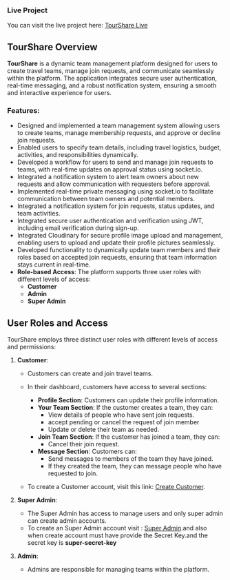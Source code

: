 ### Live Project

You can visit the live project here: [TourShare Live](https://tour-share-front-end.vercel.app)

## TourShare Overview

**TourShare** is a dynamic team management platform designed for users to create travel teams, manage join requests, and communicate seamlessly within the platform. The application integrates secure user authentication, real-time messaging, and a robust notification system, ensuring a smooth and interactive experience for users.

### Features:

- Designed and implemented a team management system allowing users to create teams, manage membership requests, and approve or decline join requests.
- Enabled users to specify team details, including travel logistics, budget, activities, and responsibilities dynamically.
- Developed a workflow for users to send and manage join requests to teams, with real-time updates on approval status using socket.io.
- Integrated a notification system to alert team owners about new requests and allow communication with requesters before approval.
- Implemented real-time private messaging using socket.io to facilitate communication between team owners and potential members.
- Integrated a notification system for join requests, status updates, and team activities.
- Integrated secure user authentication and verification using JWT, including email verification during sign-up.
- Integrated Cloudinary for secure profile image upload and management, enabling users to upload and update their profile pictures seamlessly.
- Developed functionality to dynamically update team members and their roles based on accepted join requests, ensuring that team information stays current in real-time.
- **Role-based Access**: The platform supports three user roles with different levels of access:
  - **Customer**
  - **Admin**
  - **Super Admin**

## User Roles and Access

TourShare employs three distinct user roles with different levels of access and permissions:

1. **Customer**:

   - Customers can create and join travel teams.
   - In their dashboard, customers have access to several sections:

     - **Profile Section**: Customers can update their profile information.
     - **Your Team Section**: If the customer creates a team, they can:
       - View details of people who have sent join requests.
       - accept pending or cancel the request of join member
       - Update or delete their team as needed.
     - **Join Team Section**: If the customer has joined a team, they can:
       - Cancel their join request.
     - **Message Section**: Customers can:
       - Send messages to members of the team they have joined.
       - If they created the team, they can message people who have requested to join.

   - To create a Customer account, visit this link: [Create Customer](https://tour-share-front-end.vercel.app/signUp).

2. **Super Admin**:

   - The Super Admin has access to manage users and only super admin can create admin accounts.
   - To create an Super Admin account visit : [Super Admin](https://tour-share-front-end.vercel.app/dashboard/createAdmin).and also when create account must have provide the Secret Key.and the secret key is **super-secret-key**

3. **Admin**:

   - Admins are responsible for managing teams within the platform.
